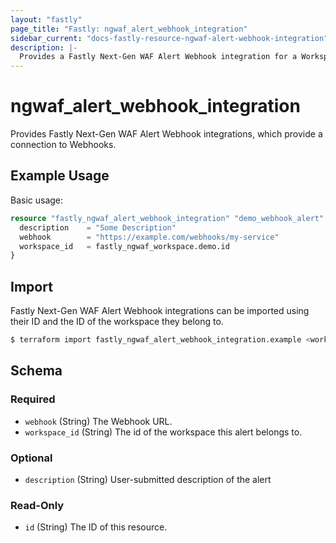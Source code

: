 ```yaml
---
layout: "fastly"
page_title: "Fastly: ngwaf_alert_webhook_integration"
sidebar_current: "docs-fastly-resource-ngwaf-alert-webhook-integration"
description: |-
  Provides a Fastly Next-Gen WAF Alert Webhook integration for a Workspace
---
```


# ngwaf_alert_webhook_integration

Provides Fastly Next-Gen WAF Alert Webhook integrations, which provide a connection to Webhooks.

## Example Usage

Basic usage:

```terraform
resource "fastly_ngwaf_alert_webhook_integration" "demo_webhook_alert" {
  description    = "Some Description"
  webhook        = "https://example.com/webhooks/my-service"
  workspace_id   = fastly_ngwaf_workspace.demo.id
}
```

## Import

Fastly Next-Gen WAF Alert Webhook integrations can be imported using their ID and the ID of the workspace they belong to.

```sh
$ terraform import fastly_ngwaf_alert_webhook_integration.example <workspace_id>/<alert_id>
```

<!-- schema generated by tfplugindocs -->
## Schema

### Required

- `webhook` (String) The Webhook URL.
- `workspace_id` (String) The id of the workspace this alert belongs to.

### Optional

- `description` (String) User-submitted description of the alert

### Read-Only

- `id` (String) The ID of this resource.